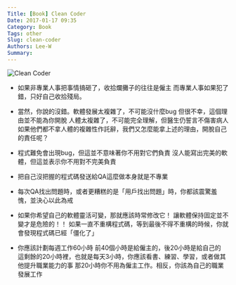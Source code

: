 ```yaml
---
Title: [Book] Clean Coder
Date: 2017-01-17 09:35
Category: Book
Tags: other
Slug: clean-coder
Authors: Lee-W
Summary: 
---
```


![Clean Coder](http://i.imgur.com/5a0LzcSm.jpg)

<!--more-->

- 如果非專業人事把事情搞砸了，收拾爛攤子的往往是僱主
  而專業人事如果犯了錯，只好自己收拾殘局。

- 當然，你說的沒錯。軟體發展太複雜了，不可能沒什麼bug
  但很不幸，這個理由並不能為你開脫
  人體太複雜了，不可能完全理解，但醫生仍誓言不傷害病人
  如果他們都不拿人體的複雜性作託辭，我們又怎麼能拿上述的理由，開脫自己的責任呢？

- 程式難免會出現bug，但這並不意味著你不用對它們負責
  沒人能寫出完美的軟體，但這並表示你不用對不完美負責

- 把自己沒把握的程式碼發送給QA這麼做本身就是不專業

- 每次QA找出問題時，或者更糟糕的是「用戶找出問題」時，你都該震驚羞愧，並決心以此為戒

- 如果你希望自己的軟體靈活可變，那就應該時常修改它！
  讓軟體保持固定並不變才是危險的！！
  如果一直不重構程式碼，等到最後不得不重構的時候，你就會發現程式碼已經「僵化了」

- 你應該計劃每週工作60小時
  前40個小時是給僱主的，後20小時是給自己的
  這剩餘的20小時裡，也就是每天3小時，你應該看書、練習、學習，或者做其他提升職業能力的事
  那20小時你不用為僱主工作。相反，你該為自己的職業發展工作

